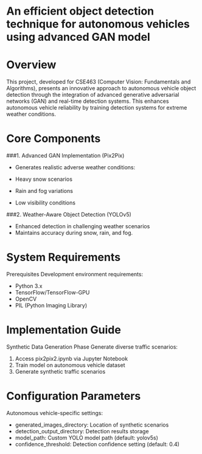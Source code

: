 # An efficient object detection technique for autonomous vehicles using advanced GAN model

# Overview
This project, developed for CSE463 (Computer Vision: Fundamentals and Algorithms), presents an innovative approach to autonomous vehicle object detection through the integration of advanced generative adversarial networks (GAN) and real-time detection systems. This enhances autonomous vehicle reliability by training detection systems for extreme weather conditions.
# Core Components
###1. Advanced GAN Implementation (Pix2Pix)


- Generates realistic adverse weather conditions:

- Heavy snow scenarios
- Rain and fog variations
- Low visibility conditions


###2. Weather-Aware Object Detection (YOLOv5)

  - Enhanced detection in challenging weather scenarios
  - Maintains accuracy during snow, rain, and fog. 

# System Requirements
Prerequisites
Development environment requirements:

 - Python 3.x
 - TensorFlow/TensorFlow-GPU
 - OpenCV
 - PIL (Python Imaging Library)
# Implementation Guide
Synthetic Data Generation Phase
Generate diverse traffic scenarios:

1. Access pix2pix2.ipynb via Jupyter Notebook
2. Train model on autonomous vehicle dataset
3. Generate synthetic traffic scenarios

# Configuration Parameters
Autonomous vehicle-specific settings:

- generated_images_directory: Location of synthetic scenarios
- detection_output_directory: Detection results storage
- model_path: Custom YOLO model path (default: yolov5s)
- confidence_threshold: Detection confidence setting (default: 0.4)






